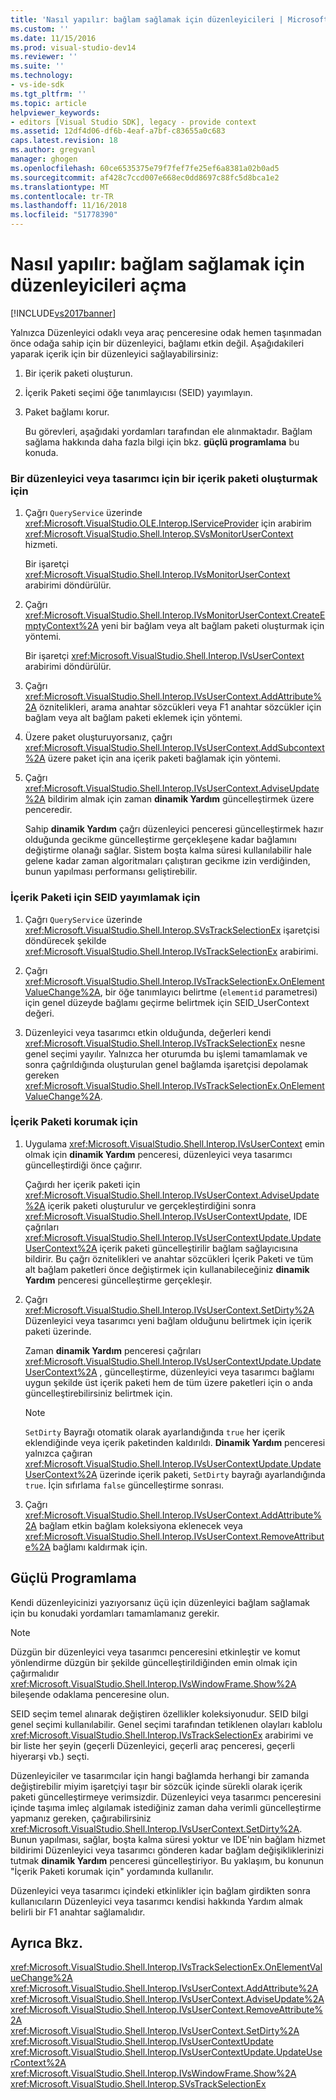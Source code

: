 ```yaml
---
title: 'Nasıl yapılır: bağlam sağlamak için düzenleyicileri | Microsoft Docs'
ms.custom: ''
ms.date: 11/15/2016
ms.prod: visual-studio-dev14
ms.reviewer: ''
ms.suite: ''
ms.technology:
- vs-ide-sdk
ms.tgt_pltfrm: ''
ms.topic: article
helpviewer_keywords:
- editors [Visual Studio SDK], legacy - provide context
ms.assetid: 12df4d06-df6b-4eaf-a7bf-c83655a0c683
caps.latest.revision: 18
ms.author: gregvanl
manager: ghogen
ms.openlocfilehash: 60ce6535375e79f7fef7fe25ef6a8381a02b0ad5
ms.sourcegitcommit: af428c7ccd007e668ec0dd8697c88fc5d8bca1e2
ms.translationtype: MT
ms.contentlocale: tr-TR
ms.lasthandoff: 11/16/2018
ms.locfileid: "51778390"
---
```

# <a name="how-to-provide-context-for-editors"></a>Nasıl yapılır: bağlam sağlamak için düzenleyicileri açma
[!INCLUDE[vs2017banner](../includes/vs2017banner.md)]

Yalnızca Düzenleyici odaklı veya araç penceresine odak hemen taşınmadan önce odağa sahip için bir düzenleyici, bağlamı etkin değil. Aşağıdakileri yaparak içerik için bir düzenleyici sağlayabilirsiniz:  
  
1. Bir içerik paketi oluşturun.  
  
2. İçerik Paketi seçimi öğe tanımlayıcısı (SEID) yayımlayın.  
  
3. Paket bağlamı korur.  
  
   Bu görevleri, aşağıdaki yordamları tarafından ele alınmaktadır. Bağlam sağlama hakkında daha fazla bilgi için bkz. **güçlü programlama** bu konuda.  
  
### <a name="to-create-a-context-bag-for-an-editor-or-a-designer"></a>Bir düzenleyici veya tasarımcı için bir içerik paketi oluşturmak için  
  
1.  Çağrı `QueryService` üzerinde <xref:Microsoft.VisualStudio.OLE.Interop.IServiceProvider> için arabirim <xref:Microsoft.VisualStudio.Shell.Interop.SVsMonitorUserContext> hizmeti.  
  
     Bir işaretçi <xref:Microsoft.VisualStudio.Shell.Interop.IVsMonitorUserContext> arabirimi döndürülür.  
  
2.  Çağrı <xref:Microsoft.VisualStudio.Shell.Interop.IVsMonitorUserContext.CreateEmptyContext%2A> yeni bir bağlam veya alt bağlam paketi oluşturmak için yöntemi.  
  
     Bir işaretçi <xref:Microsoft.VisualStudio.Shell.Interop.IVsUserContext> arabirimi döndürülür.  
  
3.  Çağrı <xref:Microsoft.VisualStudio.Shell.Interop.IVsUserContext.AddAttribute%2A> öznitelikleri, arama anahtar sözcükleri veya F1 anahtar sözcükler için bağlam veya alt bağlam paketi eklemek için yöntemi.  
  
4.  Üzere paket oluşturuyorsanız, çağrı <xref:Microsoft.VisualStudio.Shell.Interop.IVsUserContext.AddSubcontext%2A> üzere paket için ana içerik paketi bağlamak için yöntemi.  
  
5.  Çağrı <xref:Microsoft.VisualStudio.Shell.Interop.IVsUserContext.AdviseUpdate%2A> bildirim almak için zaman **dinamik Yardım** güncelleştirmek üzere penceredir.  
  
     Sahip **dinamik Yardım** çağrı düzenleyici penceresi güncelleştirmek hazır olduğunda gecikme güncelleştirme gerçekleşene kadar bağlamını değiştirme olanağı sağlar. Sistem boşta kalma süresi kullanılabilir hale gelene kadar zaman algoritmaları çalıştıran gecikme izin verdiğinden, bunun yapılması performansı geliştirebilir.  
  
### <a name="to-publish-the-context-bag-to-the-seid"></a>İçerik Paketi için SEID yayımlamak için  
  
1.  Çağrı `QueryService` üzerinde <xref:Microsoft.VisualStudio.Shell.Interop.SVsTrackSelectionEx> işaretçisi döndürecek şekilde <xref:Microsoft.VisualStudio.Shell.Interop.IVsTrackSelectionEx> arabirimi.  
  
2.  Çağrı <xref:Microsoft.VisualStudio.Shell.Interop.IVsTrackSelectionEx.OnElementValueChange%2A>, bir öğe tanımlayıcı belirtme (`elementid` parametresi) için genel düzeyde bağlamı geçirme belirtmek için SEID_UserContext değeri.  
  
3.  Düzenleyici veya tasarımcı etkin olduğunda, değerleri kendi <xref:Microsoft.VisualStudio.Shell.Interop.IVsTrackSelectionEx> nesne genel seçimi yayılır. Yalnızca her oturumda bu işlemi tamamlamak ve sonra çağrıldığında oluşturulan genel bağlamda işaretçisi depolamak gereken <xref:Microsoft.VisualStudio.Shell.Interop.IVsTrackSelectionEx.OnElementValueChange%2A>.  
  
### <a name="to-maintain-the-context-bag"></a>İçerik Paketi korumak için  
  
1.  Uygulama <xref:Microsoft.VisualStudio.Shell.Interop.IVsUserContext> emin olmak için **dinamik Yardım** penceresi, düzenleyici veya tasarımcı güncelleştirdiği önce çağırır.  
  
     Çağırdı her içerik paketi için <xref:Microsoft.VisualStudio.Shell.Interop.IVsUserContext.AdviseUpdate%2A> içerik paketi oluşturulur ve gerçekleştirdiğini sonra <xref:Microsoft.VisualStudio.Shell.Interop.IVsUserContextUpdate>, IDE çağrıları <xref:Microsoft.VisualStudio.Shell.Interop.IVsUserContextUpdate.UpdateUserContext%2A> içerik paketi güncelleştirilir bağlam sağlayıcısına bildirir. Bu çağrı öznitelikleri ve anahtar sözcükleri İçerik Paketi ve tüm alt bağlam paketleri önce değiştirmek için kullanabileceğiniz **dinamik Yardım** penceresi güncelleştirme gerçekleşir.  
  
2.  Çağrı <xref:Microsoft.VisualStudio.Shell.Interop.IVsUserContext.SetDirty%2A> Düzenleyici veya tasarımcı yeni bağlam olduğunu belirtmek için içerik paketi üzerinde.  
  
     Zaman **dinamik Yardım** penceresi çağrıları <xref:Microsoft.VisualStudio.Shell.Interop.IVsUserContextUpdate.UpdateUserContext%2A> , güncelleştirme, düzenleyici veya tasarımcı bağlamı uygun şekilde üst içerik paketi hem de tüm üzere paketleri için o anda güncelleştirebilirsiniz belirtmek için.  
  
    > [!NOTE]
    >  `SetDirty` Bayrağı otomatik olarak ayarlandığında `true` her içerik eklendiğinde veya içerik paketinden kaldırıldı. **Dinamik Yardım** penceresi yalnızca çağıran <xref:Microsoft.VisualStudio.Shell.Interop.IVsUserContextUpdate.UpdateUserContext%2A> üzerinde içerik paketi, `SetDirty` bayrağı ayarlandığında `true`. İçin sıfırlama `false` güncelleştirme sonrası.  
  
3.  Çağrı <xref:Microsoft.VisualStudio.Shell.Interop.IVsUserContext.AddAttribute%2A> bağlam etkin bağlam koleksiyona eklenecek veya <xref:Microsoft.VisualStudio.Shell.Interop.IVsUserContext.RemoveAttribute%2A> bağlamı kaldırmak için.  
  
## <a name="robust-programming"></a>Güçlü Programlama  
 Kendi düzenleyicinizi yazıyorsanız üçü için düzenleyici bağlam sağlamak için bu konudaki yordamları tamamlamanız gerekir.  
  
> [!NOTE]
>  Düzgün bir düzenleyici veya tasarımcı penceresini etkinleştir ve komut yönlendirme düzgün bir şekilde güncelleştirildiğinden emin olmak için çağırmalıdır <xref:Microsoft.VisualStudio.Shell.Interop.IVsWindowFrame.Show%2A> bileşende odaklama penceresine olun.  
  
 SEID seçim temel alınarak değiştiren özellikler koleksiyonudur. SEID bilgi genel seçimi kullanılabilir. Genel seçimi tarafından tetiklenen olayları kablolu <xref:Microsoft.VisualStudio.Shell.Interop.IVsTrackSelectionEx> arabirimi ve bir liste her şeyin (geçerli Düzenleyici, geçerli araç penceresi, geçerli hiyerarşi vb.) seçti.  
  
 Düzenleyiciler ve tasarımcılar için hangi bağlamda herhangi bir zamanda değiştirebilir miyim işaretçiyi taşır bir sözcük içinde sürekli olarak içerik paketi güncelleştirmeye verimsizdir. Düzenleyici veya tasarımcı penceresini içinde taşıma imleç algılamak istediğiniz zaman daha verimli güncelleştirme yapmanız gereken, çağırabilirsiniz <xref:Microsoft.VisualStudio.Shell.Interop.IVsUserContext.SetDirty%2A>. Bunun yapılması, sağlar, boşta kalma süresi yoktur ve IDE'nin bağlam hizmet bildirimi Düzenleyici veya tasarımcı gönderen kadar bağlam değişikliklerinizi tutmak **dinamik Yardım** penceresi güncelleştiriyor. Bu yaklaşım, bu konunun "İçerik Paketi korumak için" yordamında kullanılır.  
  
 Düzenleyici veya tasarımcı içindeki etkinlikler için bağlam girdikten sonra kullanıcıların Düzenleyici veya tasarımcı kendisi hakkında Yardım almak belirli bir F1 anahtar sağlamalıdır.  
  
## <a name="see-also"></a>Ayrıca Bkz.  
 <xref:Microsoft.VisualStudio.Shell.Interop.IVsTrackSelectionEx.OnElementValueChange%2A>   
 <xref:Microsoft.VisualStudio.Shell.Interop.IVsUserContext.AddAttribute%2A>   
 <xref:Microsoft.VisualStudio.Shell.Interop.IVsUserContext.AdviseUpdate%2A>   
 <xref:Microsoft.VisualStudio.Shell.Interop.IVsUserContext.RemoveAttribute%2A>   
 <xref:Microsoft.VisualStudio.Shell.Interop.IVsUserContext.SetDirty%2A>   
 <xref:Microsoft.VisualStudio.Shell.Interop.IVsUserContextUpdate>   
 <xref:Microsoft.VisualStudio.Shell.Interop.IVsUserContextUpdate.UpdateUserContext%2A>   
 <xref:Microsoft.VisualStudio.Shell.Interop.IVsWindowFrame.Show%2A>   
 <xref:Microsoft.VisualStudio.Shell.Interop.SVsTrackSelectionEx>

